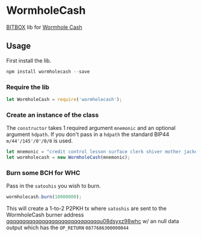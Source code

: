 # WormholeCash

[BITBOX](https://developer.bitcoin.com/bitbox.html) lib for [Wormhole Cash](http://wormhole.cash)

## Usage

First install the lib.

```js
npm install wormholecash --save
```

### Require the lib

```js
let WormholeCash = require('wormholecash');
```

### Create an instance of the class

The `constructor` takes 1 required argument `mnemonic` and an optional argument `hdpath`. If you don't pass in a `hdpath` the standard BIP44 `m/44'/145'/0'/0/0` is used.

```js
let mnemonic = "credit control lesson surface clerk shiver mother jacket myth drum hair inquiry phrase base valid empower jungle advance naive height express aisle arrive family";
let wormholecash = new WormholeCash(mnemonic);
```

### Burn some BCH for WHC

Pass in the `satoshis` you wish to burn.

```js
wormholecash.burn(10000000);
```

This will create a 1-to-2 P2PKH tx where `satoshis` are sent to the WormholeCash burner address [qqqqqqqqqqqqqqqqqqqqqqqqqqqqqu08dsyxz98whc](https://explorer.bitcoin.com/bch/address/qqqqqqqqqqqqqqqqqqqqqqqqqqqqqu08dsyxz98whc) w/ an null data output which has the `OP_RETURN` `0877686300000044`
